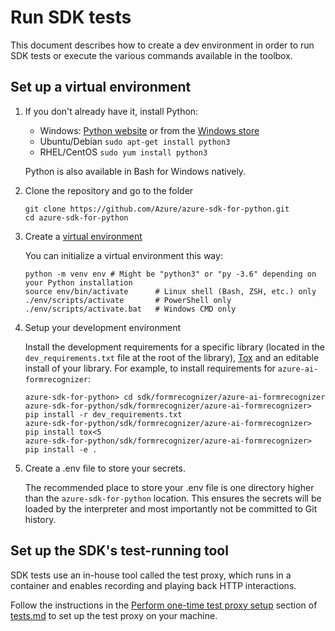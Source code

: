 # Run SDK tests

This document describes how to create a dev environment in order to run SDK tests
or execute the various commands available in the toolbox.

## Set up a virtual environment

1.  If you don't already have it, install Python:

    - Windows: [Python website][python_website] or from the [Windows store][python_39]
    - Ubuntu/Debian `sudo apt-get install python3`
    - RHEL/CentOS `sudo yum install python3`

    Python is also available in Bash for Windows natively.

2.  Clone the repository and go to the folder

    ```
    git clone https://github.com/Azure/azure-sdk-for-python.git
    cd azure-sdk-for-python
    ```

3.  Create a [virtual environment][virtual_environment]

    You can initialize a virtual environment this way:

    ```
    python -m venv env # Might be "python3" or "py -3.6" depending on your Python installation
    source env/bin/activate      # Linux shell (Bash, ZSH, etc.) only
    ./env/scripts/activate       # PowerShell only
    ./env/scripts/activate.bat   # Windows CMD only
    ```

4. Setup your development environment

    Install the development requirements for a specific library (located in the `dev_requirements.txt` file at the root of the library), [Tox][tox] and an editable install of your library. For example, to install requirements for `azure-ai-formrecognizer`:
    ```
    azure-sdk-for-python> cd sdk/formrecognizer/azure-ai-formrecognizer
    azure-sdk-for-python/sdk/formrecognizer/azure-ai-formrecognizer> pip install -r dev_requirements.txt
    azure-sdk-for-python/sdk/formrecognizer/azure-ai-formrecognizer> pip install tox<5
    azure-sdk-for-python/sdk/formrecognizer/azure-ai-formrecognizer> pip install -e .
    ```

5.  Create a .env file to store your secrets.

    The recommended place to store your .env file is one directory higher than the `azure-sdk-for-python` location.
    This ensures the secrets will be loaded by the interpreter and most importantly not be committed to Git history.

## Set up the SDK's test-running tool

SDK tests use an in-house tool called the test proxy, which runs in a container and enables recording and playing back HTTP interactions.

Follow the instructions in the [Perform one-time test proxy setup][proxy_setup] section of [tests.md][tests] to set up the test proxy on your machine.


<!-- LINKS -->
[python_website]: https://www.python.org/downloads/
[python_39]: https://www.microsoft.com/p/python-39/9p7qfqmjrfp7
[proxy_setup]: https://github.com/Azure/azure-sdk-for-python/blob/main/doc/dev/tests.md#perform-one-time-test-proxy-setup
[tests]: https://github.com/Azure/azure-sdk-for-python/blob/main/doc/dev/tests.md
[tox]: https://tox.readthedocs.io/en/latest/
[virtual_environment]: https://docs.python.org/3/tutorial/venv.html
